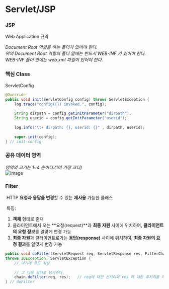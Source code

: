 # Servlet/JSP

### JSP

Web Application 규약

*Document Root 역할을 하는 폴더가 있어야 한다.  
위의 Document Root 역할의 폴더 밑에는 반드시 WEB-INF 가 있어야 한다.  
WEB-INF 폴더 안에는 web.xml 파일이 있어야 한다.*


### 핵심 Class

ServletConfig

```java
@Override
public void init(ServletConfig config) throws ServletException {
	log.trace("config({}) invoked.", config);
	
	String dirpath = config.getInitParameter("dirpath");
	String userid = config.getInitParameter("userid");
	
	log.info("\t+ dirpath: {}, userid: {}" , dirpath, userid);
	
	super.init(config);
} // init-config
```
### 공유 데이터 영역

*영역의 크기는 1~4 순이다.(1이 가장 크다)*  
![image](https://user-images.githubusercontent.com/88135939/188564631-a0e16143-f317-4486-aa2a-7068176a488c.png)

### Filter

 HTTP **요청과 응답을 변경**할 수 있는 **재사용** 가능한 클래스

 특징:

1. **객체** 형태로 존재
2. 클라이언트에서 오는 **요청(request)**과 **최종 자원** 사이에 위치하여, **클라이언트의 요청 정보**를 알맞게 변경 가능
3. **최종 자원**과 클라이언트로가는 **응답(response)** 사이에 위치하여, **최종 자원의 요청 결과**를 알맞게 변경 가능

```java
public void doFilter(ServletRequest req, ServletResponse res, FilterChain chain)
throws IOException, ServletException {
	// 여기에 코드 작성
	
	// 그 다음 필터로 넘겨준다.
	chain.doFilter(req, res);	// req에 대한 선처리와 res 에 대한 후처리를 제어하는 호출
} // doFilter
```
